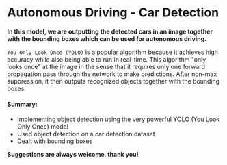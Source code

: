 # Autonomous Driving - Car Detection

**In this model, we are outputting the detected cars in an image together with the bounding boxes which can be used for autonomous driving.**

`You Only Look Once (YOLO)` is a popular algorithm because it achieves high accuracy while also being able to run in real-time. This algorithm "only looks once" at the image in the sense that it requires only one forward propagation pass through the network to make predictions. After non-max suppression, it then outputs recognized objects together with the bounding boxes

#### Summary:
- Implementing object detection using the very powerful YOLO (You Look Only Once) model
- Used object detection on a car detection dataset
- Dealt with bounding boxes


**Suggestions are always welcome, thank you!**
